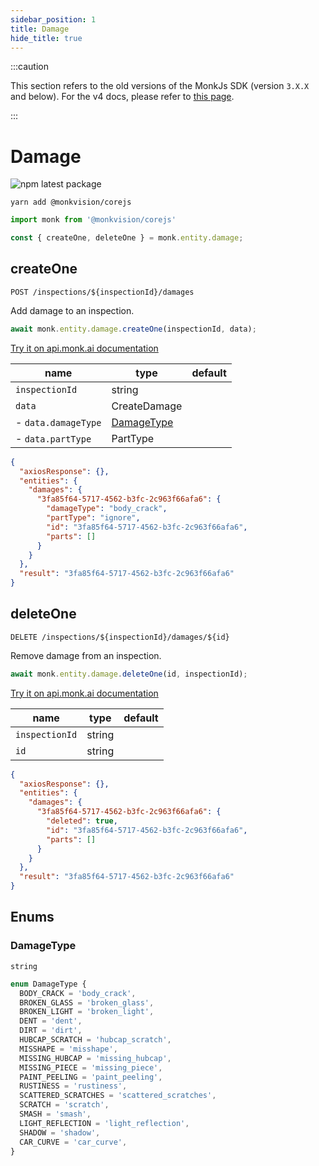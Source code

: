 ```yaml
---
sidebar_position: 1
title: Damage
hide_title: true
---
```


:::caution

This section refers to the old versions of the MonkJs SDK (version `3.X.X` and below). For the v4 docs, please refer to
[this page](docs/introduction.md).

:::

# Damage

![npm latest package](https://img.shields.io/npm/v/@monkvision/corejs/latest.svg)

```yarn
yarn add @monkvision/corejs
```

```js
import monk from '@monkvision/corejs'

const { createOne, deleteOne } = monk.entity.damage;
```

## createOne
`POST /inspections/${inspectionId}/damages`

Add damage to an inspection.

```javascript
await monk.entity.damage.createOne(inspectionId, data);
```

[Try it on api.monk.ai documentation](https://api.monk.ai/v1/apidocs/#/Damage/post_damage)

| **name**            | **type**                  | **default** |
|---------------------|---------------------------|-------------|
| `inspectionId`      | string                    |             |
| `data`              | CreateDamage              |             |
| - `data.damageType` | [DamageType](#damagetype) |             |
| - `data.partType`   | PartType                  |             |


```json
{
  "axiosResponse": {},
  "entities": {
    "damages": {
      "3fa85f64-5717-4562-b3fc-2c963f66afa6": {
        "damageType": "body_crack",
        "partType": "ignore",
        "id": "3fa85f64-5717-4562-b3fc-2c963f66afa6",
        "parts": []
      }
    }
  },
  "result": "3fa85f64-5717-4562-b3fc-2c963f66afa6"
}
```

## deleteOne
`DELETE /inspections/${inspectionId}/damages/${id}`

Remove damage from an inspection.

```javascript
await monk.entity.damage.deleteOne(id, inspectionId);
```

[Try it on api.monk.ai documentation](https://api.monk.ai/v1/apidocs/#/Damage/delete_damage)

| **name**             | **type** | **default** |
|----------------------|----------|-------------|
| `inspectionId`       | string   |             |
| `id`                 | string   |             |

```json
{
  "axiosResponse": {},
  "entities": {
    "damages": {
      "3fa85f64-5717-4562-b3fc-2c963f66afa6": {
        "deleted": true,
        "id": "3fa85f64-5717-4562-b3fc-2c963f66afa6",
        "parts": []
      }
    }
  },
  "result": "3fa85f64-5717-4562-b3fc-2c963f66afa6"
}
```

## Enums
### DamageType
`string`
```ts
enum DamageType {
  BODY_CRACK = 'body_crack',
  BROKEN_GLASS = 'broken_glass',
  BROKEN_LIGHT = 'broken_light',
  DENT = 'dent',
  DIRT = 'dirt',
  HUBCAP_SCRATCH = 'hubcap_scratch',
  MISSHAPE = 'misshape',
  MISSING_HUBCAP = 'missing_hubcap',
  MISSING_PIECE = 'missing_piece',
  PAINT_PEELING = 'paint_peeling',
  RUSTINESS = 'rustiness',
  SCATTERED_SCRATCHES = 'scattered_scratches',
  SCRATCH = 'scratch',
  SMASH = 'smash',
  LIGHT_REFLECTION = 'light_reflection',
  SHADOW = 'shadow',
  CAR_CURVE = 'car_curve',
}
```
